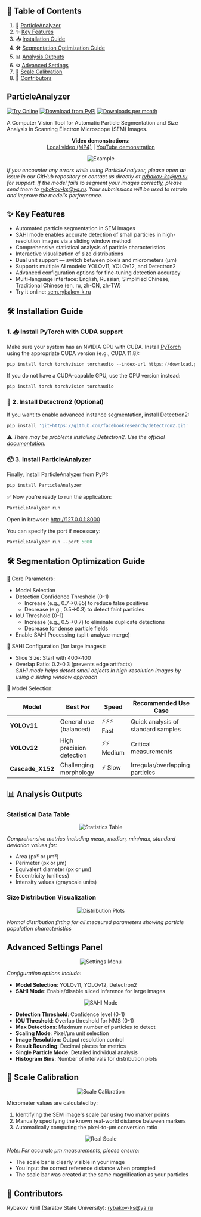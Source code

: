## 📑 Table of Contents

1. 🔎 [ParticleAnalyzer](#particleanalyzer)
2. ✨ [Key Features](#-key-features)
3. 📥 [Installation Guide](#-installation-guide)
4. 🛠 [Segmentation Optimization Guide](#-segmentation-optimization-guide)
5. 📊 [Analysis Outputs](#-analysis-outputs)
6. ⚙️ [Advanced Settings](#-advanced-settings)
7. 📏 [Scale Calibration](#-scale-calibration)
8. 📧 [Contributors](#-contributors)

## ParticleAnalyzer
[![Try Online](https://img.shields.io/badge/TRY%20ONLINE-Available%20at%20sem.rybakov--k.ru-brightgreen)](https://sem.rybakov-k.ru/)
[![Download from PyPI](https://img.shields.io/pypi/v/particleanalyzer?label=Download%20from%20PyPI)](https://pypi.org/project/particleanalyzer/)
[![Downloads per month](https://static.pepy.tech/badge/particleanalyzer/month)](https://pepy.tech/project/particleanalyzer)

A Computer Vision Tool for Automatic Particle Segmentation and Size Analysis in Scanning Electron Microscope (SEM) Images.
<p align="center">
  <strong>Video demonstrations:</strong><br>
  <a href="Images/ParticleAnalyzer.mp4">Local video (MP4)</a> | 
  <a href="https://youtu.be/qlCuZDjDyqk">YouTube demonstration</a>
</p>

<div align="center">
  <img src="Images/example.gif" alt="Example">
</div>

*If you encounter any errors while using ParticleAnalyzer, please open an issue in our GitHub repository or contact us directly at rybakov-ks@ya.ru for support.
If the model fails to segment your images correctly, please send them to rybakov-ks@ya.ru. Your submissions will be used to retrain and improve the model’s performance.*
## ✨ Key Features
- Automated particle segmentation in SEM images
- SAHI mode enables accurate detection of small particles in high-resolution images via a sliding window method
- Comprehensive statistical analysis of particle characteristics
- Interactive visualization of size distributions
- Dual unit support — switch between pixels and micrometers (µm)
- Supports multiple AI models: YOLOv11, YOLOv12, and Detectron2
- Advanced configuration options for fine-tuning detection accuracy
- Multi-language interface: English, Russian, Simplified Chinese, Traditional Chinese (en, ru, zh-CN, zh-TW)
- Try it online: [sem.rybakov-k.ru](https://sem.rybakov-k.ru/)

## 🛠 Installation Guide

 ### 1. 📥 Install PyTorch with CUDA support
Make sure your system has an NVIDIA GPU with CUDA. Install [PyTorch](https://pytorch.org/get-started/locally/) using the appropriate CUDA version (e.g., CUDA 11.8):
   ```python
   pip install torch torchvision torchaudio --index-url https://download.pytorch.org/whl/cu118
   ```
If you do not have a CUDA-capable GPU, use the CPU version instead:
   ```python
   pip install torch torchvision torchaudio
   ```
### 🧪 2. Install Detectron2 (Optional)

If you want to enable advanced instance segmentation, install Detectron2:
```python
pip install 'git+https://github.com/facebookresearch/detectron2.git'
```
⚠️ *There may be problems installing Detectron2. Use the official [documentation](https://detectron2.readthedocs.io/en/latest/tutorials/install.html).*
### 📦 3. Install ParticleAnalyzer
Finally, install ParticleAnalyzer from PyPI:
```python
pip install ParticleAnalyzer
```
✅ Now you're ready to run the application:
```python
ParticleAnalyzer run
```
Open in browser: http://127.0.0.1:8000 

You can specify the port if necessary:
```python
ParticleAnalyzer run --port 5000
```
## 🛠 Segmentation Optimization Guide
🔧 Core Parameters:
   - Model Selection
   - Detection Confidence Threshold (0-1)
     - Increase (e.g., 0.7→0.85) to reduce false positives
     - Decrease (e.g., 0.5→0.3) to detect faint particles
   - IoU Threshold (0-1)
     - Increase (e.g., 0.5→0.7) to eliminate duplicate detections
     - Decrease for dense particle fields
   - Enable SAHI Processing (split-analyze-merge)

🧩 SAHI Configuration (for large images):
   - Slice Size: Start with 400×400
   - Overlap Ratio: 0.2-0.3 (prevents edge artifacts)\
*SAHI mode helps detect small objects in high-resolution images by using a sliding window approach*

🔄 Model Selection:
<div align="center">
   
| Model       | Best For                   | Speed     | Recommended Use Case               |
|-------------|----------------------------|-----------|------------------------------------|
| **YOLOv11** | General use (balanced)      | ⚡⚡⚡ Fast | Quick analysis of standard samples |
| **YOLOv12** | High precision detection    | ⚡⚡ Medium | Critical measurements              |
| **Cascade_X152** | Challenging morphology   | ⚡ Slow    | Irregular/overlapping particles    |

</div>

## 📊 Analysis Outputs

### Statistical Data Table
<div align="center">
  <img src="Images/2.png" alt="Statistics Table">
</div>

*Comprehensive metrics including mean, median, min/max, standard deviation values for:*
- Area (px² or µm²)
- Perimeter (px or µm)
- Equivalent diameter (px or µm)
- Eccentricity (unitless)
- Intensity values (grayscale units)

### Size Distribution Visualization
<div align="center">
  <img src="Images/3.png" alt="Distribution Plots">
</div>

*Normal distribution fitting for all measured parameters showing particle population characteristics*

## Advanced Settings Panel
<div align="center">
  <img src="Images/4.png" alt="Settings Menu">
</div>

*Configuration options include:*
- **Model Selection**: YOLOv11, YOLOv12, Detectron2
- **SAHI Mode**: Enable/disable sliced inference for large images
<div align="center">
  <img src="Images/6.gif" alt="SAHI Mode">
</div>

- **Detection Threshold**: Confidence level (0-1)
- **IOU Threshold**: Overlap threshold for NMS (0-1)
- **Max Detections**: Maximum number of particles to detect
- **Scaling Mode**: Pixel/µm unit selection
- **Image Resolution**: Output resolution control
- **Result Rounding**: Decimal places for metrics
- **Single Particle Mode**: Detailed individual analysis
- **Histogram Bins**: Number of intervals for distribution plots

## 📐 Scale Calibration
<div align="center">
  <img src="Images/5.png" alt="Scale Calibration">
</div>

Micrometer values are calculated by:
1. Identifying the SEM image's scale bar using two marker points
2. Manually specifying the known real-world distance between markers
3. Automatically computing the pixel-to-µm conversion ratio
<div align="center">
  <img src="Images/7.png" alt="Real Scale">
</div>

*Note: For accurate µm measurements, please ensure:*
- The scale bar is clearly visible in your image
- You input the correct reference distance when prompted
- The scale bar was created at the same magnification as your particles

## 📧 Contributors
Rybakov Kirill (Saratov State University): rybakov-ks@ya.ru
